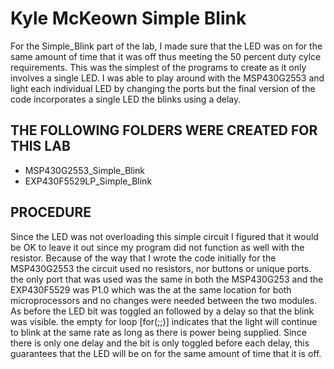 # Kyle McKeown Simple Blink
For the Simple_Blink part of the lab, I made sure that the LED was on for the same amount of time that it was off thus meeting the 50 percent duty cylce requirements. This was the simplest of the programs to create as it only involves a single LED. I was able to play around with the MSP430G2553 and light each individual LED by changing the ports but the final version of the code incorporates a single LED the blinks using a delay.

## THE FOLLOWING FOLDERS WERE CREATED FOR THIS LAB
* MSP430G2553_Simple_Blink
* EXP430F5529LP_Simple_Blink

## PROCEDURE
Since the LED was not overloading this simple circuit I figured that it would be OK to leave it out since my program did not function as well with the resistor.
Because of the way that I wrote the code initially for the MSP430G2553 the circuit used no resistors, nor buttons or unique ports. the only port that was used was the same in both the MSP430G253 and the EXP430F5529 was P1.0 which was the at the same location for both microprocessors and no changes were needed between the two modules. As before the LED bit was toggled an followed by a delay so that the blink was visible. the empty for loop [for(;;)] indicates that the light will continue to blink at the same rate as long as there is power being supplied. Since there is only one delay and the bit is only toggled before each delay, this guarantees that the LED will be on for the same amount of time that it is off.


